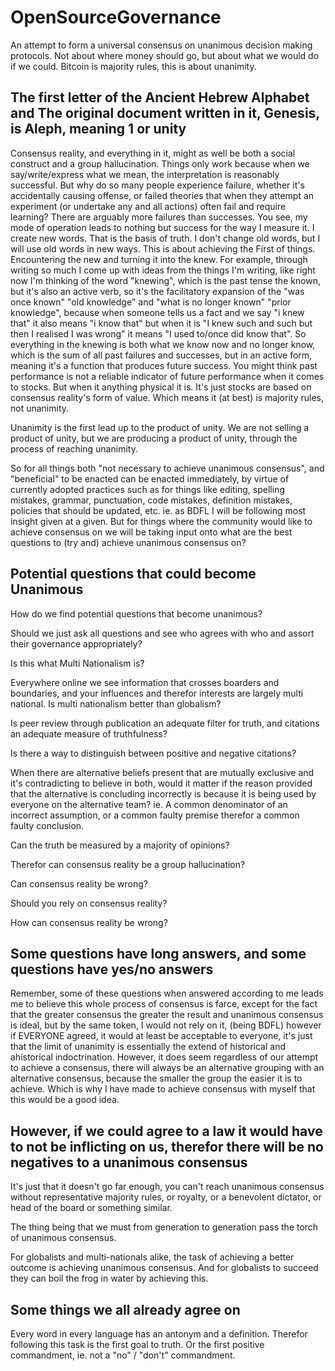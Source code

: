 # OpenSourceGovernance
An attempt to form a universal consensus on unanimous decision making protocols. Not about where money should go, but about what we would do if we could. Bitcoin is majority rules, this is about unanimity.


## The first letter of the Ancient Hebrew Alphabet and The original document written in it, Genesis, is Aleph, meaning 1 or unity

Consensus reality, and everything in it, might as well be both a social construct and a group hallucination. Things only work because when we say/write/express what we mean, the interpretation is reasonably successful. But why do so many people experience failure, whether it's accidentally causing offense, or failed theories that when they attempt an experiment (or undertake any and all actions) often fail and require learning? There are arguably more failures than successes. You see, my mode of operation leads to nothing but success for the way I measure it. I create new words. That is the basis of truth. I don't change old words, but I will use old words in new ways. This is about achieving the First of things. Encountering the new and turning it into the knew. For example, through writing so much I come up with ideas from the things I'm writing, like right now I'm thinking of the word "knewing", which is the past tense the known, but it's also an active verb, so it's the facilitatory expansion of the "was once known" "old knowledge" and "what is no longer known" "prior knowledge", because when someone tells us a fact and we say "i knew that" it also means "i know that" but when it is "I knew such and such but then I realised I was wrong" it means "I used to/once did know that". So everything in the knewing is both what we know now and no longer know, which is the sum of all past failures and successes, but in an active form, meaning it's a function that produces future success. You might think past performance is not a reliable indicator of future performance when it comes to stocks. But when it anything physical it is. It's just stocks are based on consensus reality's form of value. Which means it (at best) is majority rules, not unanimity.

Unanimity is the first lead up to the product of unity. We are not selling a product of unity, but we are producing a product of unity, through the process of reaching unanimity.

So for all things both "not necessary to achieve unanimous consensus", and "beneficial" to be enacted can be enacted immediately, by virtue of currently adopted practices such as for things like editing, spelling mistakes, grammar, punctuation, code mistakes, definition mistakes, policies that should be updated, etc. ie. as BDFL I will be following most insight given at a given. But for things where the community would like to achieve consensus on we will be taking input onto what are the best questions to (try and) achieve unanimous consensus on?

## Potential questions that could become Unanimous

How do we find potential questions that become unanimous?

Should we just ask all questions and see who agrees with who and assort their governance appropriately?

Is this what Multi Nationalism is?

Everywhere online we see information that crosses boarders and boundaries, and your influences and therefor interests are largely multi national. Is multi nationalism better than globalism?

Is peer review through publication an adequate filter for truth, and citations an adequate measure of truthfulness?

Is there a way to distinguish between positive and negative citations?

When there are alternative beliefs present that are mutually exclusive and it's contradicting to believe in both, would it matter if the reason provided that the alternative is concluding incorrectly is because it is being used by everyone on the alternative team? ie. A common denominator of an incorrect assumption, or a common faulty premise therefor a common faulty conclusion.

Can the truth be measured by a majority of opinions?

Therefor can consensus reality be a group hallucination?

Can consensus reality be wrong?

Should you rely on consensus reality?

How can consensus reality be wrong?


## Some questions have long answers, and some questions have yes/no answers

Remember, some of these questions when answered according to me leads me to believe this whole process of consensus is farce, except for the fact that the greater consensus the greater the result and unanimous consensus is ideal, but by the same token, I would not rely on it, (being BDFL) however if EVERYONE agreed, it would at least be acceptable to everyone, it's just that the limit of unanimity is essentially the extend of historical and ahistorical indoctrination. However, it does seem regardless of our attempt to achieve a consensus, there will always be an alternative grouping with an alternative consensus, because the smaller the group the easier it is to achieve. Which is why I have made to achieve consensus with myself that this would be a good idea.

## However, if we could agree to a law it would have to not be inflicting on us, therefor there will be no negatives to a unanimous consensus

It's just that it doesn't go far enough, you can't reach unanimous consensus without representative majority rules, or royalty, or a benevolent dictator, or head of the board or something similar.

The thing being that we must from generation to generation pass the torch of unanimous consensus.

For globalists and multi-nationals alike, the task of achieving a better outcome is achieving unanimous consensus. And for globalists to succeed they can boil the frog in water by achieving this.

## Some things we all already agree on

Every word in every language has an antonym and a definition. Therefor following this task is the first goal to truth. Or the first positive commandment, ie. not a "no" / "don't" commandment.
